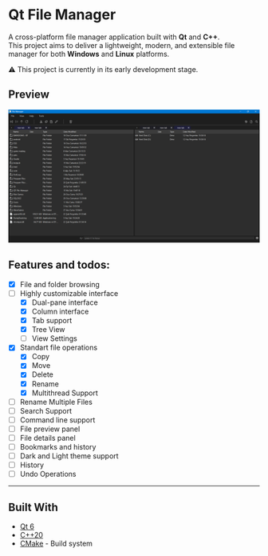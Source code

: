 # Qt File Manager

A cross-platform file manager application built with **Qt** and **C++**.  
This project aims to deliver a lightweight, modern, and extensible file manager for both **Windows** and **Linux** platforms.

⚠️ This project is currently in its early development stage.



## Preview 
![preview](https://github.com/yunnsbz/File-Manager/blob/feature-file-operations/preview.png)

## Features and todos:

- [x] File and folder browsing
- [ ] Highly customizable interface
  - [x] Dual-pane interface
  - [x] Column interface
  - [x] Tab support
  - [x] Tree View
  - [ ] View Settings
- [x] Standart file operations
  - [x] Copy
  - [x] Move
  - [x] Delete
  - [x] Rename
  - [x] Multithread Support
- [ ] Rename Multiple Files
- [ ] Search Support
- [ ] Command line support
- [ ] File preview panel
- [ ] File details panel
- [ ] Bookmarks and history
- [ ] Dark and Light theme support
- [ ] History
- [ ] Undo Operations
---

## Built With

- [Qt 6](https://www.qt.io/)
- [C++20](https://en.cppreference.com/)
- [CMake](https://cmake.org/) - Build system
